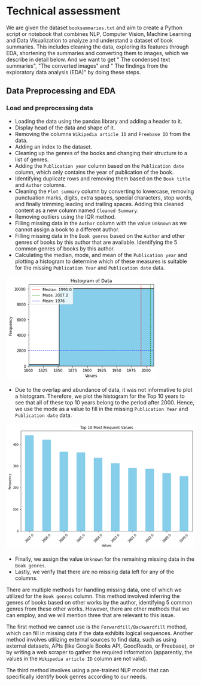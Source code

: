 # Technical assessment

We are given the dataset `booksummaries.txt` and aim to create a Python script or notebook that combines NLP, Computer Vision, Machine Learning and Data Visualization to analyze and understand a dataset of book summaries. This includes cleaning the data, exploring its features through EDA, shortening the summaries and converting them to images, which we describe in detail below. And we want to get " The condensed text summaries", "The converted images" and " The findings from the exploratory data analysis (EDA)" by doing these steps.

## Data Preprocessing and EDA

### Load and preprocessing data

- Loading the data using the pandas library and adding a header to it.
- Display head of the data and shape of it.
- Removing the columns `Wikipedia article ID` and `Freebase ID` from the data.
- Adding an index to the dataset.
- Cleaning up the genres of the books and changing their structure to a list of genres.
- Adding the `Publication year` column based on the `Publication date` column, which only contains the year of publication of the book.
- Identifying duplicate rows and removing them based on the `Book title` and `Author` columns.
- Cleaning the `Plot summary` column by converting to lowercase, removing punctuation marks, digits, extra spaces, special characters, stop words, and finally trimming leading and trailing spaces. Adding this cleaned content as a new column named `Cleaned Summary`.
- Removing outliers using the IQR method.
- Filling missing data in the `Author` column with the value `Unknown` as we cannot assign a book to a different author.
- Filling missing data in the `Book genres` based on the `Author` and other genres of books by this author that are available. Identifying the 5 common genres of books by this author.
- Calculating the median, mode, and mean of the `Publication year` and plotting a histogram to determine which of these measures is suitable for the missing `Publication Year` and `Publication date` data.

<img src='./assets/publication_year_hist.png'></img>

- Due to the overlap and abundance of data, it was not informative to plot a histogram. Therefore, we plot the histogram for the Top 10 years to see that all of these top 10 years belong to the period after 2000. Hence, we use the mode as a value to fill in the missing `Publication Year` and `Publication date` data.

<img src='./assets/top10_publication_year_hist.png'></img>

- Finally, we assign the value `Unknown` for the remaining missing data in the `Book genres`.
- Lastly, we verify that there are no missing data left for any of the columns.

There are multiple methods for handling missing data, one of which we utilized for the `Book genres` column. This method involved inferring the genres of books based on other works by the author, identifying 5 common genres from these other works. However, there are other methods that we can employ, and we will mention three that are relevant to this issue. 

The first method we cannot use is the `Forwardfill/Backwardfill` method, which can fill in missing data if the data exhibits logical sequences. Another method involves utilizing external sources to find data, such as using external datasets, APIs (like Google Books API, GoodReads, or Freebase), or by writing a web scraper to gather the required information (apparently, the values in the `Wikipedia article ID` column are not valid). 

The third method involves using a pre-trained NLP model that can specifically identify book genres according to our needs.
